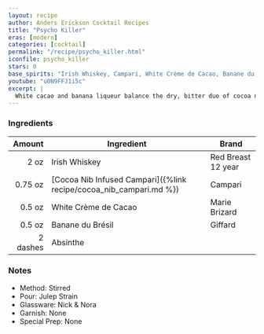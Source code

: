```yaml
---
layout: recipe
author: Anders Erickson Cocktail Recipes
title: "Psycho Killer"
eras: [modern]
categories: [cocktail]
permalink: "/recipe/psycho_killer.html"
iconfile: psycho_killer
stars: 0
base_spirits: "Irish Whiskey, Campari, White Crème de Cacao, Banane du Brésil"
youtube: "u0N9FFJ1i5c"
excerpt: |
  White cacao and banana liqueur balance the dry, bitter duo of cocoa nibs and Campari in this elegant Irish whiskey cocktail from The Dead Rabbit.
---
```


### Ingredients

|   Amount | Ingredient                                                         | Brand              |
| -------: | ------------------------------------------------------------------ | ------------------ |
|     2 oz | Irish Whiskey                                                      | Red Breast 12 year |
|  0.75 oz | [Cocoa Nib Infused Campari]({%link recipe/cocoa_nib_campari.md %}) | Campari            |
|   0.5 oz | White Crème de Cacao                                               | Marie Brizard      |
|   0.5 oz | Banane du Brésil                                                   | Giffard            |
| 2 dashes | Absinthe                                                           |

### Notes

- Method: Stirred
- Pour: Julep Strain
- Glassware: Nick & Nora
- Garnish: None
- Special Prep: None
